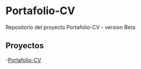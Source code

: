 # Portafolio-CV

Repositorio del proyecto Portafolio-CV - version Beta

## Proyectos

-[Portafolio-CV](https://rencas1207.github.io/portfolio-cv-vbeta/)